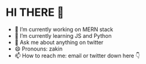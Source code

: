# HI THERE 👋

- 🔭 I’m currently working on MERN stack
- 🌱 I’m currently learning JS and Python
- 💬 Ask me about anything on twitter
- 😄 Pronouns: zakin
- 📫 How to reach me: email or twitter down here 👇
<!--- 👯 I’m looking to collaborate on -->
<!--- 🤔 I’m looking for help with ... -->
<!--- ⚡ Fun fact: ... -->
